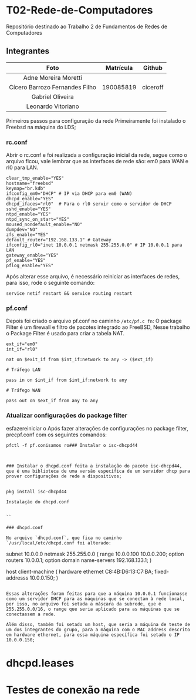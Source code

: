 # T02-Rede-de-Computadores

Repositório destinado ao Trabalho 2 de Fundamentos de Redes de Computadores

## Integrantes

|              Foto              | Matrícula |  Github  |
| :----------------------------: | :-------: | :------: |
|      Adne Moreira Moretti      |           |          |
| Cícero Barrozo Fernandes Filho | 190085819 | ciceroff |
|        Gabriel Oliveira        |           |          |
|       Leonardo Vitoriano       |           |          |

Primeiros passos para configuração da rede
Primeiramente foi instalado o Freebsd na máquina do LDS;

### rc.conf

Abrir o rc.conf e foi realizada a configuração inicial da rede, segue como o arquivo ficou, vale lembrar que as interfaces de rede são: em0 para WAN e rl0 para LAN.

```
clear_tmp_enable="YES"
hostname="freebsd"
keymap="br.kdb"
ifconfig_em0="DHCP" # IP via DHCP para em0 (WAN)
dhcpd_enable="YES"
dhcpd_ifaces="rl0"  # Para o rl0 servir como o servidor do DHCP
sshd_enable="YES"
ntpd_enable="YES"
ntpd_sync_on_start="YES"
moused_nondefault_enable="NO"
dumpdev="NO"
zfs_enable="YES"
default_router="192.168.133.1" # Gateway
ifconfig_rl0="inet 10.0.0.1 netmask 255.255.0.0" # IP 10.0.0.1 para LAN
gateway_enable="YES"
pf_enable="YES"
pflog_enable="YES"
```

Após alterar esse arquivo, é necessário reiniciar as interfaces de redes, para isso, rode o seguinte comando:

```
service netif restart && service routing restart
```

### pf.conf

Depois foi criado o arquivo pf.conf no caminho `/etc/pf.c
fn`:
O package Filter é um firewall e filtro de pacotes integrado ao FreeBSD, Nesse trabalho o Package Filter é usado para criar a tabela NAT.

```
ext_if="em0"
int_if="rl0"

nat on $exit_if from $int_if:network to any -> ($ext_if)

# Tráfego LAN

pass in on $int_if from $int_if:network to any

# Tráfego WAN

pass out on $ext_if from any to any

```

### Atualizar configurações do package filter

esfazereiniciar o Após fazer alterações de configurações no package filter, precpf.conf com os seguintes comandos:

```
pfctl -f pf.conisamos ro### Instalar o isc-dhcpd44



### Instalar o dhcpd.conf feita a instalação do pacote isc-dhcpd44, que é uma biblioteca de uma versão específica de um servidor dhcp para prover configurações de rede a dispositivos;


pkg install isc-dhcpd44

Instalação do dhcpd.conf


``

### dhcpd.conf

No arquivo `dhcpd.conf`, que fica no caminho `/usr/local/etc/dhcpd.conf foi alterado:

```

subnet 10.0.0.0 netmask 255.255.0.0 (
range 10.0.0.100 10.0.0.200;
option routers 10.0.0.1;
option domain
name-servers 192.168.133.1;
)

host client-machine (
hardware ethernet C8:4B:D6:13:C7:BA;
fixed-addresss 10.0.0.150;
)

```

Essas alterações foram feitas para que a máquina 10.0.0.1 funcionasse como um servidor DHCP para as máquinas que se conectam à rede local, por isso, no arquivo foi setada a máscara da subrede, que é 255.255.0.0/16, o range que seria aplicado para as máquinas que se conectassem a rede.

Além disso, também foi setado um host, que seria a máquina de teste de um dos integrantes do grupo, para a máquina com o MAC address descrito em hardware ethernet, para essa máquina específica foi setado o IP 10.0.0.150;

```

# dhcpd.leases

# Testes de conexão na rede

```

```

```

```
